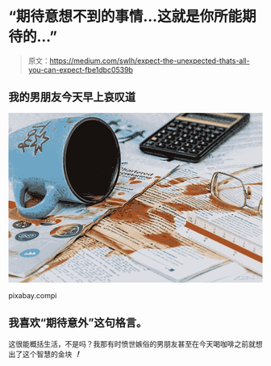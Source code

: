 # “期待意想不到的事情…这就是你所能期待的…”

> 原文：<https://medium.com/swlh/expect-the-unexpected-thats-all-you-can-expect-fbe1dbc0539b>

## 我的男朋友今天早上哀叹道

![](img/2c82a87c17dc8ddbb9a06682cdc17c5c.png)

pixabay.compi

## 我喜欢“期待意外”这句格言。

这很能概括生活，不是吗？我那有时愤世嫉俗的男朋友甚至在今天喝咖啡之前就想出了这个智慧的金块 ***！***